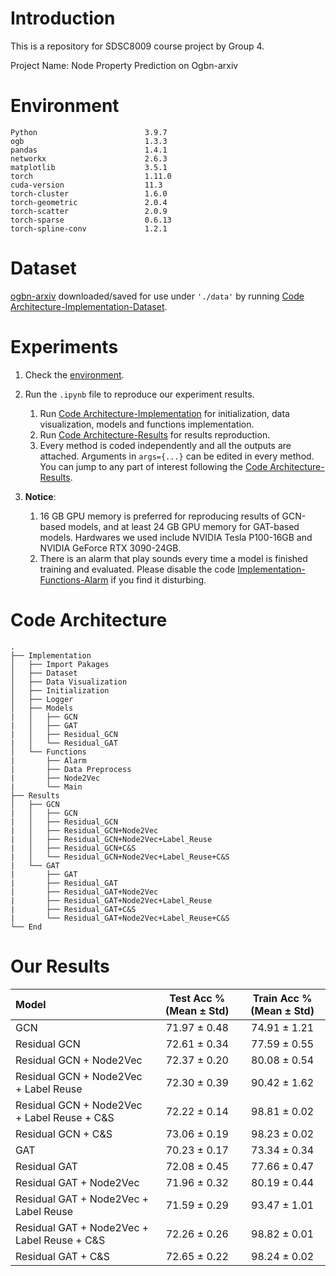 # Introduction
This is a repository for SDSC8009 course project by Group 4.

Project Name: Node Property Prediction on Ogbn-arxiv

# Environment

    Python                        3.9.7
    ogb                           1.3.3
    pandas                        1.4.1
    networkx                      2.6.3
    matplotlib                    3.5.1
    torch                         1.11.0
    cuda-version                  11.3
    torch-cluster                 1.6.0
    torch-geometric               2.0.4
    torch-scatter                 2.0.9
    torch-sparse                  0.6.13
    torch-spline-conv             1.2.1

# Dataset

[ogbn-arxiv](https://ogb.stanford.edu/docs/nodeprop/#ogbn-arxiv) downloaded/saved for use under `'./data'` by running [Code Architecture-Implementation-Dataset](#Code-Architecture).

# Experiments

1. Check the [environment](#Environment).

2. Run the `.ipynb` file to reproduce our experiment results.
   1. Run [Code Architecture-Implementation](#Code-Architecture) for initialization, data visualization, models and functions implementation.
   2. Run [Code Architecture-Results](#Code-Architecture) for results reproduction.
   3. Every method is coded independently and all the outputs are attached. Arguments in `args={...}`  can be edited in every method. You can jump to any part of interest following the [Code Architecture-Results](#Code-Architecture).

3. **Notice**:
   1. 16 GB GPU memory is preferred for reproducing results of GCN-based models, and at least 24 GB GPU memory for GAT-based models. Hardwares we used include NVIDIA Tesla P100-16GB and NVIDIA GeForce RTX 3090-24GB.
   2. There is an alarm that play sounds every time a model is finished training and evaluated. Please disable the code [Implementation-Functions-Alarm](#Code-Architecture) if you find it disturbing.

# Code Architecture

    .
    ├── Implementation
    │   ├── Import Pakages
    │   ├── Dataset
    │   ├── Data Visualization
    │   ├── Initialization
    │   ├── Logger
    │   ├── Models
    |   │   ├── GCN
    |   │   ├── GAT
    |   │   ├── Residual_GCN
    |   │   └── Residual_GAT
    │   └── Functions
    |       ├── Alarm
    |       ├── Data Preprocess
    |       ├── Node2Vec
    |       └── Main
    ├── Results
    │   ├── GCN
    |   │   ├── GCN
    |   │   ├── Residual_GCN
    |   │   ├── Residual_GCN+Node2Vec
    |   │   ├── Residual_GCN+Node2Vec+Label_Reuse
    |   │   ├── Residual_GCN+C&S
    |   │   └── Residual_GCN+Node2Vec+Label_Reuse+C&S
    |   └── GAT
    |       ├── GAT
    |       ├── Residual_GAT
    |       ├── Residual_GAT+Node2Vec
    |       ├── Residual_GAT+Node2Vec+Label_Reuse
    |       ├── Residual_GAT+C&S
    |       └── Residual_GAT+Node2Vec+Label_Reuse+C&S
    └── End

# Our Results

Model | Test Acc % (Mean ± Std) | Train Acc % (Mean ± Std)
:-|:-:|:-:
GCN|71.97 ± 0.48|74.91 ± 1.21
Residual GCN|72.61 ± 0.34|77.59 ± 0.55
Residual GCN + Node2Vec|72.37 ± 0.20|80.08 ± 0.54
Residual GCN + Node2Vec + Label Reuse|72.30 ± 0.39|90.42 ± 1.62
Residual GCN + Node2Vec + Label Reuse + C&S|72.22 ± 0.14|98.81 ± 0.02
Residual GCN + C&S|73.06 ± 0.19|98.23 ± 0.02
GAT|70.23 ± 0.17|73.34 ± 0.34
Residual GAT|72.08 ± 0.45|77.66 ± 0.47
Residual GAT + Node2Vec|71.96 ± 0.32|80.19 ± 0.44
Residual GAT + Node2Vec + Label Reuse|71.59 ± 0.29|93.47 ± 1.01
Residual GAT + Node2Vec + Label Reuse + C&S|72.26 ± 0.26|98.82 ± 0.01
Residual GAT + C&S|72.65 ± 0.22|98.24 ± 0.02
